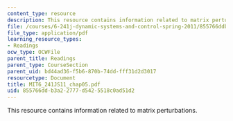 ```yaml
---
content_type: resource
description: This resource contains information related to matrix perturbations.
file: /courses/6-241j-dynamic-systems-and-control-spring-2011/855766ddb3a22777d5425518c0ad51d2_MIT6_241JS11_chap05.pdf
file_type: application/pdf
learning_resource_types:
- Readings
ocw_type: OCWFile
parent_title: Readings
parent_type: CourseSection
parent_uid: bd44ad36-f5b6-870b-74dd-fff31d2d3017
resourcetype: Document
title: MIT6_241JS11_chap05.pdf
uid: 855766dd-b3a2-2777-d542-5518c0ad51d2
---
```

This resource contains information related to matrix perturbations.

